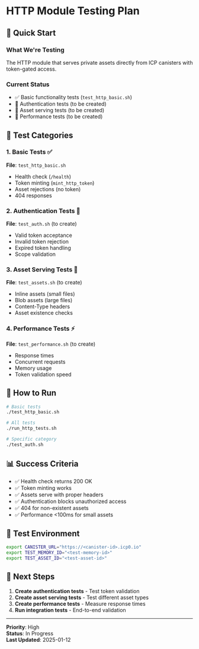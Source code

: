 # HTTP Module Testing Plan

## 🎯 **Quick Start**

### **What We're Testing**

The HTTP module that serves private assets directly from ICP canisters with token-gated access.

### **Current Status**

- ✅ Basic functionality tests (`test_http_basic.sh`)
- 🔄 Authentication tests (to be created)
- 🔄 Asset serving tests (to be created)
- 🔄 Performance tests (to be created)

## 🧪 **Test Categories**

### **1. Basic Tests** ✅

**File**: `test_http_basic.sh`

- Health check (`/health`)
- Token minting (`mint_http_token`)
- Asset rejections (no token)
- 404 responses

### **2. Authentication Tests** 🔐

**File**: `test_auth.sh` (to create)

- Valid token acceptance
- Invalid token rejection
- Expired token handling
- Scope validation

### **3. Asset Serving Tests** 📁

**File**: `test_assets.sh` (to create)

- Inline assets (small files)
- Blob assets (large files)
- Content-Type headers
- Asset existence checks

### **4. Performance Tests** ⚡

**File**: `test_performance.sh` (to create)

- Response times
- Concurrent requests
- Memory usage
- Token validation speed

## 🚀 **How to Run**

```bash
# Basic tests
./test_http_basic.sh

# All tests
./run_http_tests.sh

# Specific category
./test_auth.sh
```

## 📊 **Success Criteria**

- ✅ Health check returns 200 OK
- ✅ Token minting works
- ✅ Assets serve with proper headers
- ✅ Authentication blocks unauthorized access
- ✅ 404 for non-existent assets
- ✅ Performance <100ms for small assets

## 🔧 **Test Environment**

```bash
export CANISTER_URL="https://<canister-id>.icp0.io"
export TEST_MEMORY_ID="<test-memory-id>"
export TEST_ASSET_ID="<test-asset-id>"
```

## 📝 **Next Steps**

1. **Create authentication tests** - Test token validation
2. **Create asset serving tests** - Test different asset types
3. **Create performance tests** - Measure response times
4. **Run integration tests** - End-to-end validation

---

**Priority**: High  
**Status**: In Progress  
**Last Updated**: 2025-01-12

